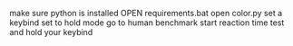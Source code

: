 make sure python is installed
OPEN requirements.bat
open color.py
set a keybind
set to hold mode
go to human benchmark
start reaction time test and hold your keybind


